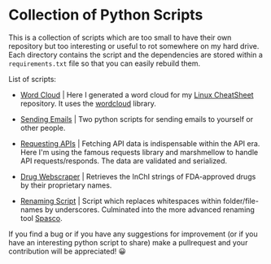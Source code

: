 # Collection of Python Scripts

This is a collection of scripts which are too small to have their own repository but too interesting or useful to rot somewhere on my hard drive. Each directory contains the script and the dependencies are stored within a `requirements.txt` file so that you can easily rebuild them.

List of scripts:

- [Word Cloud](https://github.com/NiklasTiede/Python-Scripts-Collection/blob/main/wordcloud/README.md) | Here I generated a word cloud for my [Linux CheatSheet](https://github.com/NiklasTiede/CheatSheet-Linux) repository. It uses the [wordcloud](https://github.com/amueller/word_cloud) library.

- [Sending Emails](https://github.com/NiklasTiede/Python-Scripts-Collection/blob/main/sending_emails/README.md) | Two python scripts for sending emails to yourself or other people.

- [Requesting APIs](https://github.com/NiklasTiede/Python-Scripts-Collection/blob/main/requesting_apis/README.md) | Fetching API data is indispensable within the API era. Here I'm using the famous requests library and marshmellow to handle API requests/responds. The data are validated and serialized.
- [Drug Webscraper](https://github.com/NiklasTiede/Python-Scripts-Collection/blob/main/drug_webscraper/README.md) | Retrieves the InChI strings of FDA-approved drugs by their proprietary names.
- [Renaming Script](https://github.com/NiklasTiede/Python-Scripts-Collection/blob/main/renaming_tool/README.md) | Script which replaces whitespaces within folder/file-names by underscores. Culminated into the more advanced renaming tool [Spasco](https://github.com/NiklasTiede/Spasco).

If you find a bug or if you have any suggestions for improvement (or if you have an interesting python script to share) make a pullrequest and your contribution will be appreciated! 😀
